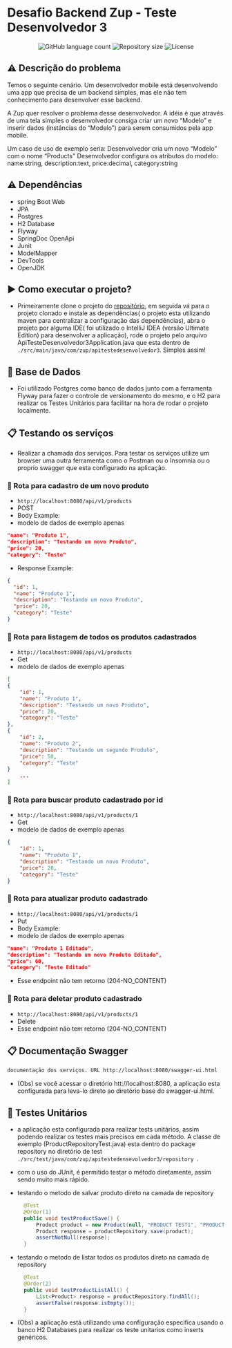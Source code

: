 # Desafio Backend Zup - Teste Desenvolvedor 3

<p align="center">
  <img alt="GitHub language count" src="https://img.shields.io/github/languages/count/gabrielmaximo/zup-xy-inc.svg">

  <img alt="Repository size" src="https://img.shields.io/github/repo-size/gabrielmaximo/zup-xy-inc.svg">

  <img alt="License" src="https://img.shields.io/badge/license-MIT-brightgreen">
</p>

## :warning: Descrição do problema

Temos o seguinte cenário. Um desenvolvedor mobile está desenvolvendo uma app que
precisa de um backend simples, mas ele não tem conhecimento para desenvolver esse
backend.

A Zup quer resolver o problema desse desenvolvedor. A idéia é que através de uma tela
simples o desenvolvedor consiga criar um novo “Modelo” e inserir dados (instâncias do
“Modelo”) para serem consumidos pela app mobile.

Um caso de uso de exemplo seria:
Desenvolvedor cria um novo “Modelo” com o nome “Products"
Desenvolvedor configura os atributos do modelo: name:string, description:text,
price:decimal, category:string

## :warning: Dependências
* spring Boot Web
* JPA
* Postgres
* H2 Database
* Flyway
* SpringDoc OpenApi
* Junit
* ModelMapper
* DevTools
* OpenJDK

## :arrow_forward: Como executar o projeto?
* Primeiramente clone o projeto do [repositório](https://github.com/rddeveloper/xy-inc/), em seguida vá para o projeto clonado e instale as dependências( o projeto esta utilizando maven para centralizar a configuração das dependências), abra o projeto por alguma IDE( foi utilizado o IntelliJ IDEA (versão Ultimate Edition) para desenvolver a aplicação), rode o projeto pelo arquivo ApiTesteDesenvolvedor3Application.java que esta dentro de ```./src/main/java/com/zup/apitestedesenvolvedor3```. Simples assim!

## :floppy_disk: Base de Dados
* Foi utilizado Postgres como banco de dados junto com a ferramenta Flyway para fazer o controle de versionamento do mesmo, e o H2 para realizar os Testes Unitários para facilitar na hora de rodar o projeto localmente.




## :clipboard: Testando os serviços
* Realizar a chamada dos serviços. 
Para testar os serviços utilize um browser uma outra ferramenta como o Postman ou o Insomnia ou o proprio swagger que esta configurado na aplicação.
### :arrows_counterclockwise: Rota para cadastro de um novo produto
* ```http://localhost:8080/api/v1/products```
* POST
* Body Example:
* modelo de dados de exemplo apenas
```json
"name": "Produto 1",
"description": "Testando um novo Produto",
"price": 20,
"category": "Teste"
```
* Response Example:
```json
{
  "id": 1,
  "name": "Produto 1",
  "description": "Testando um novo Produto",
  "price": 20,
  "category": "Teste"
}
```

### :arrows_counterclockwise: Rota para listagem de todos os produtos cadastrados
* ```http://localhost:8080/api/v1/products```
* Get
* modelo de dados de exemplo apenas
```json
[
{
    "id": 1,
    "name": "Produto 1",
    "description": "Testando um novo Produto",
    "price": 20,
    "category": "Teste"
},
{
    "id": 2,
    "name": "Produto 2",
    "description": "Testando um segundo Produto",
    "price": 50,
    "category": "Teste"
}
    ...
]
```
  
### :arrows_counterclockwise: Rota para buscar produto cadastrado por id
* ```http://localhost:8080/api/v1/products/1```
* Get
* modelo de dados de exemplo apenas
```json
{
    "id": 1,
    "name": "Produto 1",
    "description": "Testando um novo Produto",
    "price": 20,
    "category": "Teste"
}
```

### :arrows_counterclockwise: Rota para atualizar produto cadastrado
* ```http://localhost:8080/api/v1/products/1```
* Put
* Body Example:
* modelo de dados de exemplo apenas
```json
"name": "Produto 1 Editado",
"description": "Testando um novo Produto Editado",
"price": 60,
"category": "Teste Editado"
```
* Esse endpoint não tem retorno (204-NO_CONTENT)

### :arrows_counterclockwise: Rota para deletar produto cadastrado
* ```http://localhost:8080/api/v1/products/1```
* Delete
* Esse endpoint não tem retorno (204-NO_CONTENT)


## :clipboard: Documentação Swagger

```sh
documentação dos serviços. URL http://localhost:8080/swagger-ui.html 

```

* (Obs) se você acessar o diretório htt://localhost:8080, a aplicação esta configurada para leva-lo direto ao diretório base do swagger-ui.html.

## :arrows_counterclockwise: Testes Unitários
* a aplicação esta configurada para realizar tests unitários, assim podendo realizar os testes mais precisos em cada método. A classe de exemplo (ProductRepositoryTest.java) esta dentro do package repository no diretório de test ```./src/test/java/com/zup/apitestedensevolvedor3/repository ```.
* com o uso do JUnit, é permitido testar o método diretamente, assim sendo muito mais rápido.

* testando o metodo de salvar produto direto na camada de repository
  ```java
    @Test
    @Order(1)
    public void testProductSave() {
        Product product = new Product(null, "PRODUCT TEST1", "PRODUCT TESTING JUNIT", new BigDecimal(20), "TEST");
        Product response = productRepository.save(product);
        assertNotNull(response);
    }
  ```

* testando o metodo de listar todos os produtos direto na camada de repository
  ```java
    @Test
    @Order(2)
    public void testProductListAll() {
        List<Product> response = productRepository.findAll();
        assertFalse(response.isEmpty());
    }

  ```

* (Obs) a aplicação está utilizando uma configuração especifica  usando o banco H2 Databases para realizar os teste unitarios como inserts genéricos.
